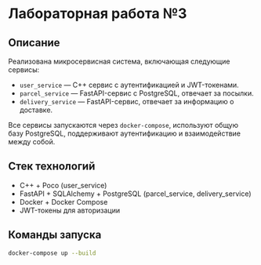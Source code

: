 # Лабораторная работа №3

## Описание

Реализована микросервисная система, включающая следующие сервисы:

- `user_service` — C++ сервис с аутентификацией и JWT-токенами.
- `parcel_service` — FastAPI-сервис с PostgreSQL, отвечает за посылки.
- `delivery_service` — FastAPI-сервис, отвечает за информацию о доставке.

Все сервисы запускаются через `docker-compose`, используют общую базу PostgreSQL, поддерживают аутентификацию и взаимодействие между собой.

## Стек технологий

- C++ + Poco (user_service)
- FastAPI + SQLAlchemy + PostgreSQL (parcel_service, delivery_service)
- Docker + Docker Compose
- JWT-токены для авторизации

## Команды запуска

```bash
docker-compose up --build
